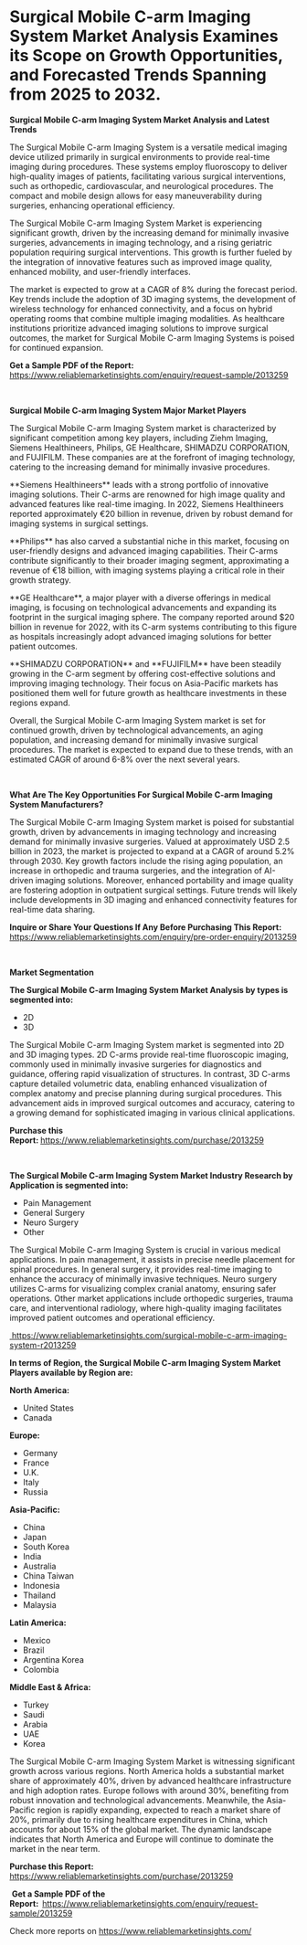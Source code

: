 <p><h1>Surgical Mobile C-arm Imaging System Market Analysis Examines its Scope on Growth Opportunities, and Forecasted Trends Spanning from 2025 to 2032.</h1></p><p><strong>Surgical Mobile C-arm Imaging System Market Analysis and Latest Trends</strong></p>
<p><p>The Surgical Mobile C-arm Imaging System is a versatile medical imaging device utilized primarily in surgical environments to provide real-time imaging during procedures. These systems employ fluoroscopy to deliver high-quality images of patients, facilitating various surgical interventions, such as orthopedic, cardiovascular, and neurological procedures. The compact and mobile design allows for easy maneuverability during surgeries, enhancing operational efficiency.</p><p>The Surgical Mobile C-arm Imaging System Market is experiencing significant growth, driven by the increasing demand for minimally invasive surgeries, advancements in imaging technology, and a rising geriatric population requiring surgical interventions. This growth is further fueled by the integration of innovative features such as improved image quality, enhanced mobility, and user-friendly interfaces. </p><p>The market is expected to grow at a CAGR of 8% during the forecast period. Key trends include the adoption of 3D imaging systems, the development of wireless technology for enhanced connectivity, and a focus on hybrid operating rooms that combine multiple imaging modalities. As healthcare institutions prioritize advanced imaging solutions to improve surgical outcomes, the market for Surgical Mobile C-arm Imaging Systems is poised for continued expansion.</p></p>
<p><strong>Get a Sample PDF of the Report:&nbsp;</strong> <a href="https://www.reliablemarketinsights.com/enquiry/request-sample/2013259?utm_campaign=2221&utm_medium=2&utm_source=Github&utm_content=ia&utm_term=05032025&utm_id=surgical-mobile-c-arm-imaging-system">https://www.reliablemarketinsights.com/enquiry/request-sample/2013259</a></p>
<p>&nbsp;</p>
<p><strong>Surgical Mobile C-arm Imaging System Major Market Players</strong></p>
<p><p>The Surgical Mobile C-arm Imaging System market is characterized by significant competition among key players, including Ziehm Imaging, Siemens Healthineers, Philips, GE Healthcare, SHIMADZU CORPORATION, and FUJIFILM. These companies are at the forefront of imaging technology, catering to the increasing demand for minimally invasive procedures.</p><p>**Siemens Healthineers** leads with a strong portfolio of innovative imaging solutions. Their C-arms are renowned for high image quality and advanced features like real-time imaging. In 2022, Siemens Healthineers reported approximately €20 billion in revenue, driven by robust demand for imaging systems in surgical settings.</p><p>**Philips** has also carved a substantial niche in this market, focusing on user-friendly designs and advanced imaging capabilities. Their C-arms contribute significantly to their broader imaging segment, approximating a revenue of €18 billion, with imaging systems playing a critical role in their growth strategy.</p><p>**GE Healthcare**, a major player with a diverse offerings in medical imaging, is focusing on technological advancements and expanding its footprint in the surgical imaging sphere. The company reported around $20 billion in revenue for 2022, with its C-arm systems contributing to this figure as hospitals increasingly adopt advanced imaging solutions for better patient outcomes.</p><p>**SHIMADZU CORPORATION** and **FUJIFILM** have been steadily growing in the C-arm segment by offering cost-effective solutions and improving imaging technology. Their focus on Asia-Pacific markets has positioned them well for future growth as healthcare investments in these regions expand.</p><p>Overall, the Surgical Mobile C-arm Imaging System market is set for continued growth, driven by technological advancements, an aging population, and increasing demand for minimally invasive surgical procedures. The market is expected to expand due to these trends, with an estimated CAGR of around 6-8% over the next several years.</p></p>
<p>&nbsp;</p>
<p><strong>What Are The Key Opportunities For Surgical Mobile C-arm Imaging System Manufacturers?</strong></p>
<p><p>The Surgical Mobile C-arm Imaging System market is poised for substantial growth, driven by advancements in imaging technology and increasing demand for minimally invasive surgeries. Valued at approximately USD 2.5 billion in 2023, the market is projected to expand at a CAGR of around 5.2% through 2030. Key growth factors include the rising aging population, an increase in orthopedic and trauma surgeries, and the integration of AI-driven imaging solutions. Moreover, enhanced portability and image quality are fostering adoption in outpatient surgical settings. Future trends will likely include developments in 3D imaging and enhanced connectivity features for real-time data sharing.</p></p>
<p><strong>Inquire or Share Your Questions If Any Before Purchasing This Report:</strong> <a href="https://www.reliablemarketinsights.com/enquiry/pre-order-enquiry/2013259?utm_campaign=2221&utm_medium=2&utm_source=Github&utm_content=ia&utm_term=05032025&utm_id=surgical-mobile-c-arm-imaging-system">https://www.reliablemarketinsights.com/enquiry/pre-order-enquiry/2013259</a></p>
<p>&nbsp;</p>
<p><strong>Market Segmentation</strong></p>
<p><strong>The Surgical Mobile C-arm Imaging System Market Analysis by types is segmented into:</strong></p>
<p><ul><li>2D</li><li>3D</li></ul></p>
<p><p>The Surgical Mobile C-arm Imaging System market is segmented into 2D and 3D imaging types. 2D C-arms provide real-time fluoroscopic imaging, commonly used in minimally invasive surgeries for diagnostics and guidance, offering rapid visualization of structures. In contrast, 3D C-arms capture detailed volumetric data, enabling enhanced visualization of complex anatomy and precise planning during surgical procedures. This advancement aids in improved surgical outcomes and accuracy, catering to a growing demand for sophisticated imaging in various clinical applications.</p></p>
<p><strong>Purchase this Report:&nbsp;</strong><a href="https://www.reliablemarketinsights.com/purchase/2013259?utm_campaign=2221&utm_medium=2&utm_source=Github&utm_content=ia&utm_term=05032025&utm_id=surgical-mobile-c-arm-imaging-system">https://www.reliablemarketinsights.com/purchase/2013259</a></p>
<p>&nbsp;</p>
<p><strong>The Surgical Mobile C-arm Imaging System Market Industry Research by Application is segmented into:</strong></p>
<p><ul><li>Pain Management</li><li>General Surgery</li><li>Neuro Surgery</li><li>Other</li></ul></p>
<p><p>The Surgical Mobile C-arm Imaging System is crucial in various medical applications. In pain management, it assists in precise needle placement for spinal procedures. In general surgery, it provides real-time imaging to enhance the accuracy of minimally invasive techniques. Neuro surgery utilizes C-arms for visualizing complex cranial anatomy, ensuring safer operations. Other market applications include orthopedic surgeries, trauma care, and interventional radiology, where high-quality imaging facilitates improved patient outcomes and operational efficiency.</p></p>
<p><a href="https://www.reliablemarketinsights.com/surgical-mobile-c-arm-imaging-system-r2013259?utm_campaign=2221&utm_medium=2&utm_source=Github&utm_content=ia&utm_term=05032025&utm_id=surgical-mobile-c-arm-imaging-system">&nbsp;https://www.reliablemarketinsights.com/surgical-mobile-c-arm-imaging-system-r2013259</a></p>
<p><strong>In terms of Region, the Surgical Mobile C-arm Imaging System Market Players available by Region are:</strong></p>
<p>
    <p> <strong> North America: </strong>
        <ul>
            <li>United States</li>
            <li>Canada</li>
        </ul>
        </p> 
    <p> <strong> Europe: </strong>
        <ul>
            <li>Germany</li>
            <li>France</li>
            <li>U.K.</li>
            <li>Italy</li>
            <li>Russia</li>
        </ul>
        </p> 
    <p> <strong> Asia-Pacific: </strong>
        <ul>
            <li>China</li>
            <li>Japan</li>
            <li>South Korea</li>
            <li>India</li>
            <li>Australia</li>
            <li>China Taiwan</li>
            <li>Indonesia</li>
            <li>Thailand</li>
            <li>Malaysia</li>
        </ul>
        </p> 
    <p> <strong> Latin America: </strong>
        <ul>
            <li>Mexico</li>
            <li>Brazil</li>
            <li>Argentina Korea</li>
            <li>Colombia</li>
        </ul>
        </p> 
    <p> <strong> Middle East & Africa: </strong>
        <ul>
            <li>Turkey</li>
            <li>Saudi</li>
            <li>Arabia</li>
            <li>UAE</li>
            <li>Korea</li>
        </ul>
    </p>
    </p>
<p><p>The Surgical Mobile C-arm Imaging System Market is witnessing significant growth across various regions. North America holds a substantial market share of approximately 40%, driven by advanced healthcare infrastructure and high adoption rates. Europe follows with around 30%, benefiting from robust innovation and technological advancements. Meanwhile, the Asia-Pacific region is rapidly expanding, expected to reach a market share of 20%, primarily due to rising healthcare expenditures in China, which accounts for about 15% of the global market. The dynamic landscape indicates that North America and Europe will continue to dominate the market in the near term.</p></p>
<p><strong>Purchase this Report: </strong><a href="https://www.reliablemarketinsights.com/purchase/2013259?utm_campaign=2221&utm_medium=2&utm_source=Github&utm_content=ia&utm_term=05032025&utm_id=surgical-mobile-c-arm-imaging-system">https://www.reliablemarketinsights.com/purchase/2013259</a></p>
<p>&nbsp;<strong>Get a Sample PDF of the Report:&nbsp;&nbsp;</strong><a href="https://www.reliablemarketinsights.com/enquiry/request-sample/2013259?utm_campaign=2221&utm_medium=2&utm_source=Github&utm_content=ia&utm_term=05032025&utm_id=surgical-mobile-c-arm-imaging-system">https://www.reliablemarketinsights.com/enquiry/request-sample/2013259</a></p>
<p><strong></strong></p>
<p>Check more reports on <a href="https://www.reliablemarketinsights.com/?utm_campaign=2221&utm_medium=2&utm_source=Github&utm_content=ia&utm_term=05032025&utm_id=surgical-mobile-c-arm-imaging-system">https://www.reliablemarketinsights.com/</a></p>